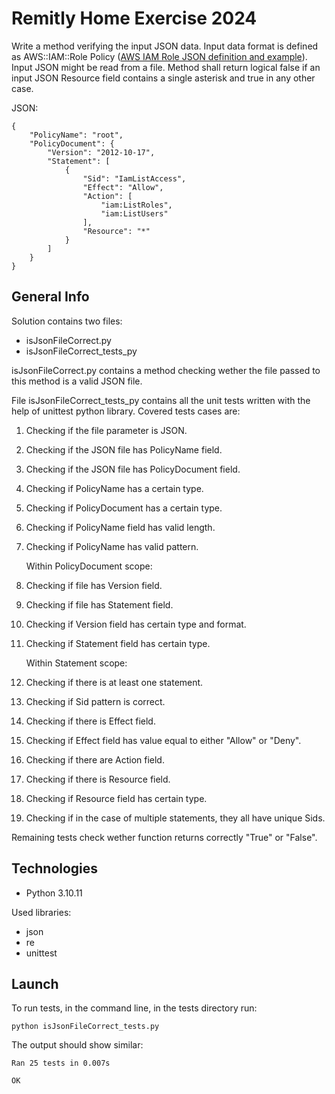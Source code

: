 
# Remitly Home Exercise 2024

Write a method verifying the input JSON data. Input data format is defined as AWS::IAM::Role Policy ([AWS IAM Role JSON definition and example](https://docs.aws.amazon.com/AWSCloudFormation/latest/UserGuide/aws-properties-iam-role-policy.html)). Input JSON might be read from a file. Method shall return logical false if an input JSON Resource field contains a single asterisk and true in any other case.

JSON:

```
{
    "PolicyName": "root",
    "PolicyDocument": {
        "Version": "2012-10-17",
        "Statement": [
            {
                "Sid": "IamListAccess",
                "Effect": "Allow",
                "Action": [
                    "iam:ListRoles",
                    "iam:ListUsers"
                ],
                "Resource": "*"
            }
        ]
    }
}
```


## General Info

Solution contains two files:

* isJsonFileCorrect.py
* isJsonFileCorrect_tests_py

isJsonFileCorrect.py contains a method checking wether the file passed to this method is a valid JSON file.

File isJsonFileCorrect_tests_py contains all the unit tests written with the help of unittest python library. Covered tests cases are:

1. Checking if the file parameter is JSON.
2. Checking if the JSON file has PolicyName field.
3. Checking if the JSON file has PolicyDocument field.
4. Checking if PolicyName has a certain type.
5. Checking if PolicyDocument has a certain type.
6. Checking if PolicyName field has valid length.
7. Checking if PolicyName has valid pattern.


    Within PolicyDocument scope:

8. Checking if file has Version field.
9. Checking if file has Statement field.
10. Checking if Version field has certain type and format.
11. Checking if Statement field has certain type.

    Within Statement scope:

12. Checking if there is at least one statement.
13. Checking if Sid pattern is correct. 
14. Checking if there is Effect field.
15. Checking if Effect field has value equal to either "Allow" or "Deny".
16. Checking if there are Action field.
17. Checking if there is Resource field.
18. Checking if Resource field has certain type.
19. Checking if in the case of multiple statements, they all have unique Sids.

Remaining tests check wether function returns correctly "True" or "False".
## Technologies

* Python 3.10.11

Used libraries:

* json 
* re
* unittest
## Launch

To run tests, in the command line, in the tests directory run:

```
python isJsonFileCorrect_tests.py
```

The output should show similar:

```
Ran 25 tests in 0.007s

OK
```

